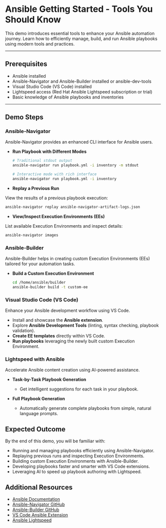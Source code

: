 # Ansible Getting Started - Tools You Should Know

This demo introduces essential tools to enhance your Ansible automation journey. Learn how to efficiently manage, build, and run Ansible playbooks using modern tools and practices.

---

## Prerequisites

- Ansible installed
- Ansible-Navigator and Ansible-Builder installed or ansible-dev-tools
- Visual Studio Code (VS Code) installed
- Lightspeed access (Red Hat Ansible Lightspeed subscription or trial)
- Basic knowledge of Ansible playbooks and inventories

---

## Demo Steps

### Ansible-Navigator

Ansible-Navigator provides an enhanced CLI interface for Ansible users.

- **Run Playbook with Different Modes**

  ```bash
  # Traditional stdout output
  ansible-navigator run playbook.yml -i inventory -m stdout
  
  # Interactive mode with rich interface
  ansible-navigator run playbook.yml -i inventory
  ```

- **Replay a Previous Run**

View the results of a previous playbook execution:

```bash
ansible-navigator replay ansible-navigator-artifact-logs.json
```

- **View/Inspect Execution Environments (EEs)**

List available Execution Environments and inspect details:

```bash
ansible-navigator images
```

### Ansible-Builder

Ansible-Builder helps in creating custom Execution Environments (EEs) tailored for your automation tasks.

- **Build a Custom Execution Environment**

  ```bash
  cd /home/ansible/builder
  ansible-builder build -t custom-ee
  ```

### Visual Studio Code (VS Code)

Enhance your Ansible development workflow using VS Code.

- Install and showcase the **Ansible extension**.
- Explore **Ansible Development Tools** (linting, syntax checking, playbook validation).
- **Create EE templates** directly within VS Code.
- **Run playbooks** leveraging the newly built custom Execution Environment.

### Lightspeed with Ansible

Accelerate Ansible content creation using AI-powered assistance.

- **Task-by-Task Playbook Generation**
  - Get intelligent suggestions for each task in your playbook.
  
- **Full Playbook Generation**
  - Automatically generate complete playbooks from simple, natural language prompts.

## Expected Outcome

By the end of this demo, you will be familiar with:

- Running and managing playbooks efficiently using Ansible-Navigator.
- Replaying previous runs and inspecting Execution Environments.
- Building custom Execution Environments with Ansible-Builder.
- Developing playbooks faster and smarter with VS Code extensions.
- Leveraging AI to speed up playbook authoring with Lightspeed.

## Additional Resources

- [Ansible Documentation](https://docs.ansible.com/)
- [Ansible-Navigator GitHub](https://github.com/ansible/ansible-navigator)
- [Ansible-Builder GitHub](https://github.com/ansible/ansible-builder)
- [VS Code Ansible Extension](https://marketplace.visualstudio.com/items?itemName=redhat.ansible)
- [Ansible Lightspeed](https://www.redhat.com/en/technologies/management/ansible/ansible-lightspeed)
